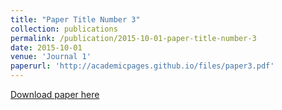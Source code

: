 ```yaml
---
title: "Paper Title Number 3"
collection: publications
permalink: /publication/2015-10-01-paper-title-number-3
date: 2015-10-01
venue: 'Journal 1'
paperurl: 'http://academicpages.github.io/files/paper3.pdf'
---
```


[Download paper here](http://academicpages.github.io/files/paper3.pdf)

